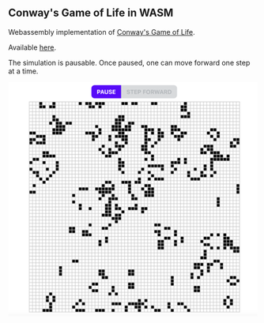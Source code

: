 ## Conway's Game of Life in WASM

Webassembly implementation of [Conway's Game of Life](https://en.wikipedia.org/wiki/Conway%27s_Game_of_Life).

Available [here](https://spectacular-khapse-742c17.netlify.app/).

The simulation is pausable. Once paused, one can move forward one step at a time.

![SCREENSHOT](screenshot.png)